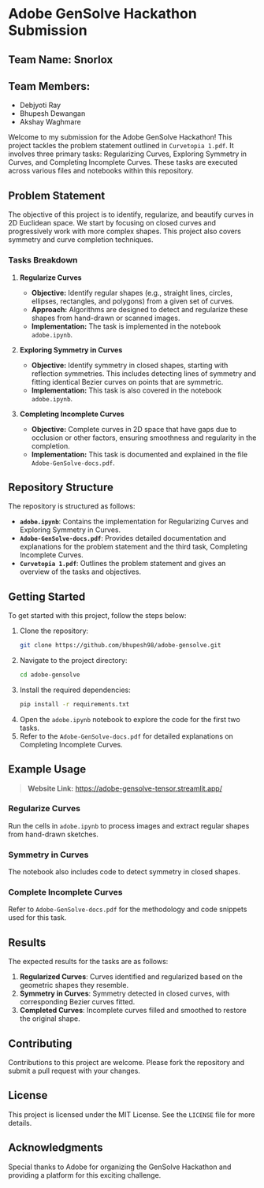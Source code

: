 # Adobe GenSolve Hackathon Submission
## Team Name: Snorlox
## Team Members:
- Debjyoti Ray
- Bhupesh Dewangan
- Akshay Waghmare

Welcome to my submission for the Adobe GenSolve Hackathon! This project tackles the problem statement outlined in `Curvetopia 1.pdf`. It involves three primary tasks: Regularizing Curves, Exploring Symmetry in Curves, and Completing Incomplete Curves. These tasks are executed across various files and notebooks within this repository.

## Problem Statement

The objective of this project is to identify, regularize, and beautify curves in 2D Euclidean space. We start by focusing on closed curves and progressively work with more complex shapes. This project also covers symmetry and curve completion techniques.

### Tasks Breakdown

1. **Regularize Curves**
   - **Objective:** Identify regular shapes (e.g., straight lines, circles, ellipses, rectangles, and polygons) from a given set of curves.
   - **Approach:** Algorithms are designed to detect and regularize these shapes from hand-drawn or scanned images.
   - **Implementation:** The task is implemented in the notebook `adobe.ipynb`.

2. **Exploring Symmetry in Curves**
   - **Objective:** Identify symmetry in closed shapes, starting with reflection symmetries. This includes detecting lines of symmetry and fitting identical Bezier curves on points that are symmetric.
   - **Implementation:** This task is also covered in the notebook `adobe.ipynb`.

3. **Completing Incomplete Curves**
   - **Objective:** Complete curves in 2D space that have gaps due to occlusion or other factors, ensuring smoothness and regularity in the completion.
   - **Implementation:** This task is documented and explained in the file `Adobe-GenSolve-docs.pdf`.

## Repository Structure

The repository is structured as follows:

- **`adobe.ipynb`**: Contains the implementation for Regularizing Curves and Exploring Symmetry in Curves.
- **`Adobe-GenSolve-docs.pdf`**: Provides detailed documentation and explanations for the problem statement and the third task, Completing Incomplete Curves.
- **`Curvetopia 1.pdf`**: Outlines the problem statement and gives an overview of the tasks and objectives.

## Getting Started

To get started with this project, follow the steps below:

1. Clone the repository:
   ```bash
   git clone https://github.com/bhupesh98/adobe-gensolve.git
   ```
2. Navigate to the project directory:
   ```bash
   cd adobe-gensolve
   ```
3. Install the required dependencies:
   ```bash
   pip install -r requirements.txt
   ```
4. Open the `adobe.ipynb` notebook to explore the code for the first two tasks.
5. Refer to the `Adobe-GenSolve-docs.pdf` for detailed explanations on Completing Incomplete Curves.

## Example Usage

> **Website Link:** https://adobe-gensolve-tensor.streamlit.app/

### Regularize Curves
Run the cells in `adobe.ipynb` to process images and extract regular shapes from hand-drawn sketches.

### Symmetry in Curves
The notebook also includes code to detect symmetry in closed shapes.

### Complete Incomplete Curves
Refer to `Adobe-GenSolve-docs.pdf` for the methodology and code snippets used for this task.

## Results

The expected results for the tasks are as follows:

1. **Regularized Curves**: Curves identified and regularized based on the geometric shapes they resemble.
2. **Symmetry in Curves**: Symmetry detected in closed curves, with corresponding Bezier curves fitted.
3. **Completed Curves**: Incomplete curves filled and smoothed to restore the original shape.

## Contributing

Contributions to this project are welcome. Please fork the repository and submit a pull request with your changes.

## License

This project is licensed under the MIT License. See the `LICENSE` file for more details.

## Acknowledgments

Special thanks to Adobe for organizing the GenSolve Hackathon and providing a platform for this exciting challenge.
